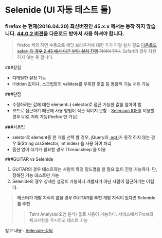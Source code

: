 # Selenide (UI 자동 테스트 툴)

### firefox 는 현재(2016.04.20) 최신버젼인 45.x.x 에서는 동작 하지 않습니다. [44.0.2 버젼](https://support.mozilla.org/ko/kb/install-older-version-of-firefox)을 다운로드 받아서 사용 하셔야 합니다.

>firefox 제외 하면 수동으로 해당 브라우저에 대한 추가 파일 설치 필요
>[다운로드](http://selenium-release.storage.googleapis.com/index.html)
>~~[safari 의 경우 2.45 에서 다운 받아 설치 진행](https://code.google.com/p/selenium/wiki/SafariDriver) 하여야 한다.~~ Safari의 경우 지원 하지 않는 듯 합니다.

###장점
- 디테일한 설정 가능
- Hidden 값이나, 스크립트의 validata를 우회한 호출 등 범용적 기능 처리 가능

###단점
- 수정하려는 값에 대한 element나 selector로 접근 가능한 값을 알아야 함
- 코드로 접근하기 때문에 사용 방법이 직관 적이지 못함 - [Selenium IDE](http://hanmomhanda.github.io/2015/09/23/Selenium-꿀팁/)를 이용할경우 UI로 처리 가능(firefox 만 가능)

###사용팁
- seletor로 element중 한 개를 선택 할 경우, jQuery의 [.eq()](https://api.jquery.com/eq/)가 동작 하지 않는 경우 $(String cssSelector, int index) 을 사용 하여 처리
- 옵션 없이 대기가 필요할 경우 Thread.sleep 를 이용

###GUITAR vs Selenide
1. GUITAR의 경우 테스트하는 사람이 특정 필드명을 알 필요 없이 진행 가능하다. 단, 정해진 기능 테스트만 가능
2. Selenide의 경우 상세한 설정이 가능하나 개발자가 아닌 사람이 접근하기는 어렵다.

>**테스터가 개발 지식이 없을 경우 GUITAR를 추천** 
>**개발 지식이 있다면 Selenide를 추천**
>>Taint Analysis(오염 분석) 툴로 사용이 가능하다.
>>서비스에서 Front의 체크사항을 무시하고 테스트 가능


참고 내용 : [Selenide-꿀팁](http://hanmomhanda.github.io/2016/01/27/Selenide-꿀팁/)
